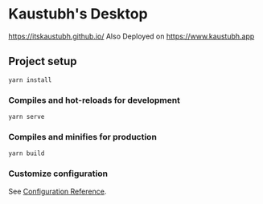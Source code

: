 # Kaustubh's Desktop

https://itskaustubh.github.io/
Also Deployed on https://www.kaustubh.app

## Project setup
```
yarn install
```

### Compiles and hot-reloads for development
```
yarn serve
```

### Compiles and minifies for production
```
yarn build
```

### Customize configuration
See [Configuration Reference](https://cli.vuejs.org/config/).
